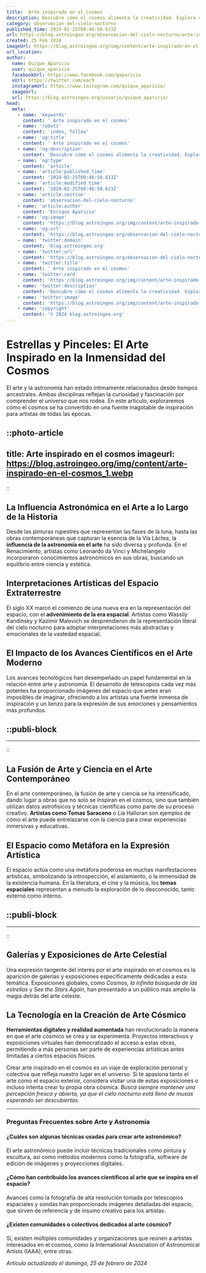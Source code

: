 ```yaml
---
title:  Arte inspirado en el cosmos
description: Descubre cómo el cosmos alimenta la creatividad. Explora colecciones únicas de arte inspiradas en la belleza estelar y la majestuosidad cósmica.
category: observacion-del-cielo-nocturno
published_time: 2024-02-25T09:46:50.613Z
url: https://blog.astroingeo.org/observacion-del-cielo-nocturno/arte-inspirado-en-el-cosmos
created: 25 Feb 2024
imageUrl: https://blog.astroingeo.org/img/content/arte-inspirado-en-el-cosmos_1.webp
url_location:
author:
  name: Quique Aparicio
  user: quique_aparicio
  facebookUrl: https://www.facebook.com/qaparicio
  xUrl: https://twitter.com/eac9
  instagramUrl: https://www.instagram.com/quique_aparicio/
  imageUrl: 
  url: https://blog.astroingeo.org/usuario/quique_aparicio/
head:
  meta:
    - name: 'keywords'
      content: ' Arte inspirado en el cosmos'
    - name: 'robots'
      content: 'index, follow'
    - name: 'og:title'
      content: ' Arte inspirado en el cosmos'
    - name: 'og:description'
      content: 'Descubre cómo el cosmos alimenta la creatividad. Explora colecciones únicas de arte inspiradas en la belleza estelar y la majestuosidad cósmica.'
    - name: 'og:type'
      content: 'article'
    - name: 'article:published_time'
      content: '2024-02-25T09:46:50.613Z'
    - name: 'article:modified_time'
      content: '2024-02-25T09:46:50.613Z'
    - name: 'article:section'
      content: 'observacion-del-cielo-nocturno'
    - name: 'article:author'
      content: 'Enrique Aparicio'
    - name: 'og:image'
      content: 'https://blog.astroingeo.org/img/content/arte-inspirado-en-el-cosmos_1.webp'
    - name: 'og:url'
      content: 'https://blog.astroingeo.org/observacion-del-cielo-nocturno/arte-inspirado-en-el-cosmos'
    - name: 'twitter:domain'
      content: 'blog.astroingeo.org'
    - name: 'twitter:url'
      content: 'https://blog.astroingeo.org/observacion-del-cielo-nocturno/arte-inspirado-en-el-cosmos'
    - name: 'twitter:title'
      content: ' Arte inspirado en el cosmos'
    - name: 'twitter:card'
      content: 'https://blog.astroingeo.org/img/content/arte-inspirado-en-el-cosmos_1.webp'
    - name: 'twitter:description'
      content: 'Descubre cómo el cosmos alimenta la creatividad. Explora colecciones únicas de arte inspiradas en la belleza estelar y la majestuosidad cósmica.'
    - name: 'twitter:image'
      content: 'https://blog.astroingeo.org/img/content/arte-inspirado-en-el-cosmos_1.webp'
    - name: 'copyright'
      content: '© 2024 blog.astroingeo.org'
---
```

# Estrellas y Pinceles: El Arte Inspirado en la Inmensidad del Cosmos

El arte y la astronomía han estado íntimamente relacionados desde tiempos ancestrales. Ambas disciplinas reflejan la curiosidad y fascinación por comprender el universo que nos rodea. En este artículo, exploraremos cómo el cosmos se ha convertido en una fuente inagotable de inspiración para artistas de todas las épocas. 


::photo-article
---
title:  Arte inspirado en el cosmos
imageurl: https://blog.astroingeo.org/img/content/arte-inspirado-en-el-cosmos_1.webp
---
::


## La Influencia Astronómica en el Arte a lo Largo de la Historia

Desde las pinturas rupestres que representan las fases de la luna, hasta las obras contemporáneas que capturan la esencia de la Vía Láctea, la **influencia de la astronomía en el arte** ha sido diversa y profunda. En el Renacimiento, artistas como Leonardo da Vinci y Michelangelo incorporaron conocimientos astronómicos en sus obras, buscando un equilibrio entre ciencia y estética.

## Interpretaciones Artísticas del Espacio Extraterrestre

El siglo XX marcó el comienzo de una nueva era en la representación del espacio, con el **advenimiento de la era espacial**. Artistas como Wassily Kandinsky y Kazimir Malevich se desprendieron de la representación literal del cielo nocturno para adoptar interpretaciones más abstractas y emocionales de la vastedad espacial.

## El Impacto de los Avances Científicos en el Arte Moderno

Los avances tecnológicos han desempeñado un papel fundamental en la relación entre arte y astronomía. El desarrollo de telescopios cada vez más potentes ha proporcionado imágenes del espacio que antes eran imposibles de imaginar, ofreciendo a los artistas una fuente inmensa de inspiración y un lienzo para la expresión de sus emociones y pensamientos más profundos.


  ::publi-block
  ---
  ---
  ::
  
  
## La Fusión de Arte y Ciencia en el Arte Contemporáneo

En el arte contemporáneo, la fusión de arte y ciencia se ha intensificado, dando lugar a obras que no solo se inspiran en el cosmos, sino que también utilizan datos astrofísicos y técnicas científicas como parte de su proceso creativo. **Artistas como Tomas Saraceno** o Lia Halloran son ejemplos de cómo el arte puede entrelazarse con la ciencia para crear experiencias inmersivas y educativas.

## El Espacio como Metáfora en la Expresión Artística

El espacio actúa como una metáfora poderosa en muchas manifestaciones artísticas, simbolizando la introspección, el aislamiento, o la inmensidad de la existencia humana. En la literatura, el cine y la música, los **temas espaciales** representan a menudo la exploración de lo desconocido, tanto externo como interno.


  ::publi-block
  ---
  ---
  ::
  
  
## Galerías y Exposiciones de Arte Celestial

Una expresión tangente del interés por el arte inspirado en el cosmos es la aparición de galerías y exposiciones específicamente dedicadas a esta temática. Exposiciones globales, como *Cosmos, la infinita búsqueda de las estrellas* y *See the Stars Again*, han presentado a un público más amplio la magia detrás del arte celeste.

## La Tecnología en la Creación de Arte Cósmico

**Herramientas digitales y realidad aumentada** han revolucionado la manera en que el arte cósmico se crea y se experimenta. Proyectos interactivos y exposiciones virtuales han democratizado el acceso a estas obras, permitiendo a más personas ser parte de experiencias artísticas antes limitadas a ciertos espacios físicos.

Crear arte inspirado en el cosmos es un viaje de exploración personal y colectiva que refleja nuestro lugar en el universo. Si te apasiona tanto el arte como el espacio exterior, considera visitar una de estas exposiciones o incluso intenta crear tu propia obra cósmica. *Busca siempre mantener una percepción fresca y abierta, ya que el cielo nocturno está lleno de musas esperando ser descubiertas.*

---

### Preguntas Frecuentes sobre Arte y Astronomía

#### ¿Cuáles son algunas técnicas usadas para crear arte astronómico?
El arte astronómico puede incluir técnicas tradicionales como pintura y escultura, así como métodos modernos como la fotografía, software de edición de imágenes y proyecciones digitales.

#### ¿Cómo han contribuido los avances científicos al arte que se inspira en el espacio?
Avances como la fotografía de alta resolución tomada por telescopios espaciales y sondas han proporcionado imágenes detalladas del espacio, que sirven de referencia y de insumo creativo para los artistas.

#### ¿Existen comunidades o colectivos dedicados al arte cósmico?
Sí, existen múltiples comunidades y organizaciones que reúnen a artistas interesados en el cosmos, como la International Association of Astronomical Artists (IAAA), entre otras.

_Artículo actualizado el domingo, 25 de febrero de 2024_